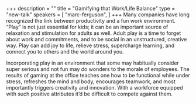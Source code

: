 +++
description = ""
title = "Gamifying that Work/Life Balance"
type = "new-talk"
speakers = [
        "marc-ferguson",
]
+++
Many companies have long recognized the link between productivity and a fun work environment. “Play” is not just essential for kids; it can be an important source of relaxation and stimulation for adults as well. Adult play is a time to forget about work and commitments, and to be social in an unstructured, creative way. Play can add joy to life, relieve stress, supercharge learning, and connect you to others and the world around you.

Incorporating play in an environment that some may habitually consider super serious and not fun may do wonders to the morale of employees. The results of gaming at the office teaches one how to be functional while under stress, refreshes the mind and body, encourages teamwork, and most importantly triggers creativity and innovation. With a workforce equipped with such positive attributes it’d be difficult to compete against them.